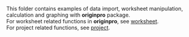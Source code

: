 This folder contains examples of data import, worksheet manipulation, calculation and graphing with **originpro** package.     
For worksheet related functions in **originpro**, see [worksheet](https://www.originlab.com/python/doc/originpro/classoriginpro_1_1worksheet_1_1_w_sheet.html).    
For project related functions, see [project](https://www.originlab.com/python/doc/originpro/namespacemembers.html).
